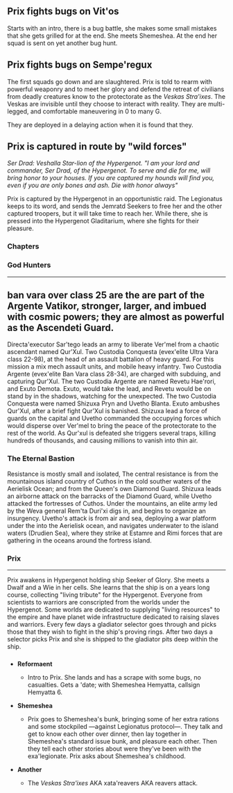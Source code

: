 ## Prix fights bugs on Vit'os

Starts with an intro, there is a bug battle, she makes some small mistakes that she gets grilled for at the end. She meets Shemeshea. At the end her squad is sent on yet another bug hunt.

## Prix fights bugs on Sempe'regux

The first squads go down and are slaughtered. Prix is told to rearm with powerful weaponry and to meet her glory and defend the retreat of civilians from deadly creatures know to the protectorate as the _Veskas Stra'ixes_. The Veskas are invisible until they choose to interact with reality. They are multi-legged, and comfortable maneuvering in 0 to many G.

They are deployed in a delaying action when it is found that they.

## Prix is captured in route by "wild forces"

_Ser Drad: Veshalla Star-lion of the Hypergenot. "I am your lord and commander, Ser Drad, of the Hypergenot. To serve and die for me, will bring honor to your houses. If you are captured my hounds will find you, even if you are only bones and ash. Die with honor always"_

Prix is captured by the Hypergenot in an opportunistic raid. The Legionatus keeps to its word, and sends the Jemratd Seekers to free her and the other captured troopers, but it will take time to reach her. While there, she is pressed into the Hypergenot Gladitarium, where she fights for their pleasure.


### Chapters

### God Hunters
-----
ban vara over class 25 are the are part of the Argente Vatikor, stronger, larger, and imbued with cosmic powers; they are almost as powerful as the Ascendeti Guard.
-----

Directa'executor Sar'tego leads an army to liberate Ver'mel from a chaotic ascendant named Qur'Xul. Two Custodia Conquesta (evex'elite Ultra Vara class 22-98), at the head of an assault battalion of heavy guard. For this mission a mix mech assault units, and mobile heavy infantry. Two Custodia Argente (evex'elite Ban Vara class 28-34), are charged with subduing, and capturing Qur'Xul. The two Custodia Argente are named Revetu Hae'rori, and Exuto Demota. Exuto, would take the lead, and Revetu would be on stand by in the shadows, watching for the unexpected. The two Custodia Conquesta were named Shizuxa Pryn and Uvetho Blanta. Exuto ambushes Qur'Xul, after a brief fight Qur'Xul is banished. Shizuxa lead a force of guards on the capital and Uvetho commanded the occupying forces which would disperse over Ver'mel to bring the peace of the protectorate to the rest of the world. As Qur'xul is defeated she triggers several traps, killing hundreds of thousands, and causing millions to vanish into thin air.

### The Eternal Bastion

Resistance is mostly small and isolated, The central resistance is from the mountainous island country of Cuthos in the cold souther waters of the Aerielisk Ocean; and from the Queen's own Diamond Guard. Shizuxa leads an airborne attack on the barracks of the Diamond Guard, while Uvetho attacked the fortresses of Cuthos. Under the mountains, an elite army led by the Weva general Rem'ta Duri'xi digs in, and begins to organize an insurgency. Uvetho's attack is from air and sea, deploying a war platform under the into the Aerielisk ocean, and navigates underwater to the island waters (Drudien Sea), where they strike at Estamre and Rimi forces that are gathering in the oceans around the fortress island.

### Prix
-----
Prix awakens in Hypergenot holding ship Seeker of Glory. She meets a Dwalf and a Wie in her cells. She learns that the ship is on a years long course, collecting "living tribute" for the Hypergenot. Everyone from scientists to warriors are conscripted from the worlds under the Hypergenot. Some worlds are dedicated to supplying "living resources" to the empire and have planet wide infrastructure dedicated to raising slaves and warriors. Every few days a gladiator selector goes through and picks those that they wish to fight in the ship's proving rings. After two days a selector picks Prix and she is shipped to the gladiator pits deep within the ship.

###





- **Reformaent**
  - Intro to Prix. She lands and has a scrape with some bugs, no casualties. Gets a 'date; with Shemeshea Hemyatta, callsign Hemyatta 6.

- **Shemeshea**
  - Prix goes to Shemeshea's bunk, bringing some of her extra rations and some stockpiled —against Legionatus protocol—. They talk and get to know each other over dinner, then lay together in Shemeshea's standard issue bunk, and pleasure each other. Then they tell each other stories about were they've been with the exa'legionate. Prix asks about Shemeshea's childhood.


- **Another**
  - The _Veskas Stra'ixes_ AKA xata'reavers AKA reavers attack.

